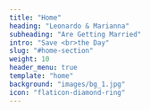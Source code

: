 ```yaml
---
title: "Home"
heading: "Leonardo & Marianna"
subheading: "Are Getting Married"
intro: "Save <br>the Day"
slug: "#home-section"
weight: 10
header_menu: true
template: "home"
background: "images/bg_1.jpg"
icon: "flaticon-diamond-ring"
---
```

